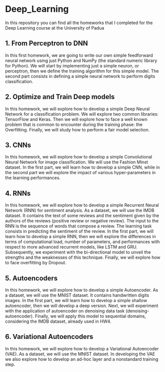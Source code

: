 # Deep_Learning
In this repository you can find all the homeworks that I completed for the Deep Learning course at the University of Padua

## 1. From Perceptron to DNN
In this first homework, we are going to write our own simple feedforward neural network using just Python and NumPy (the standard numeric library for Python). We will start by implementing just a simple neuron, or perceptron, then we define the training algorithm for this simple model.
The second part consists in defining a simple neural network to perform digits classification.

## 2. Optimize and Train Deep models
In this homework, we will explore how to develop a simple Deep Neural Network for a classification problem. We will explore two common libraries: TensorFlow and Keras.
Then we will explore how to face a well known problem that is common to encounter during the training phase: the Overfitting.
Finally, we will study how to perform a fair model selection.

## 3. CNNs
In this homework, we will explore how to develop a simple Convolutional Neural Network for image classification. We will use the Fashion Minst dataset. In the first part, we will learn how to develop a simple CNN, while in the second part we will explore the impact of various hyper-parameters in the learning performances.

## 4. RNNs
In this homework, we will explore how to develop a simple Recurrent Neural Network (RNN) for sentiment analysis. As a dataset, we will use the IMDB dataset. It contains the text of some reviews and the sentiment given by the authors of the reviews (positive review or negative review). The input to the RNN is the sequence of words that compose a review. The learning task consists in predicting the sentiment of the review.
In the first part, we will learn how to develop a simple RNN, then we will explore the differences in terms of computational load, number of parameters, and performances with respect to more advanced recurrent models, like LSTM and GRU. Subsequently, we experiment with the bi-directional model to unveil the strengths and the weaknesses of this technique. Finally, we will explore how to face overfitting by Dropout. 

## 5. Autoencoders
In this homework, we will explore how to develop a simple Autoencoder. As a dataset, we will use the MNIST dataset. It contains handwritten digits images.
In the first part, we will learn how to develop a simple shallow autoencoder, then we will develop a deep version. Next, we will experiment with the application of autoencoder on denoising data task (denoising-autoencoder). Finally, we will apply this model to sequential domains, considering the IMDB dataset, already used in HW4.

## 6. Variational Autoencoders
In this homework, we will explore how to develop a Variational Autoencoder (VAE). As a dataset, we will use the MNIST dataset.
In developing the VAE we also explore how to develop an ad-hoc layer and a nonstandard training step.
